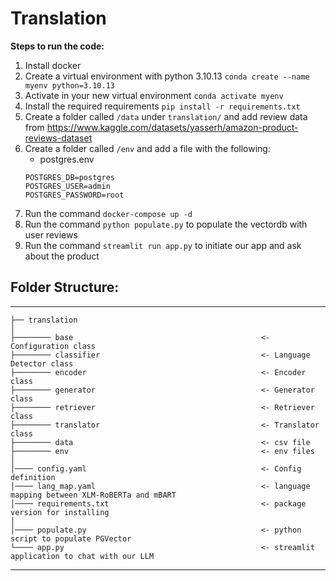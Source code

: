 # Translation

**Steps to run the code:**
1. Install docker
2. Create a virtual environment with python 3.10.13
`conda create --name myenv python=3.10.13`
3. Activate in your new virtual environment
`conda activate myenv`
4. Install the required requirements
`pip install -r requirements.txt`
5. Create a folder called `/data` under `translation/` and add review data from https://www.kaggle.com/datasets/yasserh/amazon-product-reviews-dataset
6. Create a folder called `/env` and add a file with the following:
    - postgres.env
    ```
    POSTGRES_DB=postgres
    POSTGRES_USER=admin
    POSTGRES_PASSWORD=root
    ```
6. Run the command `docker-compose up -d`
7. Run the command `python populate.py` to populate the vectordb with user reviews
8. Run the command `streamlit run app.py` to initiate our app and ask about the product

## Folder Structure:
------------

    ├── translation
    │
    ├──────── base                                          <- Configuration class
    ├──────── classifier                                    <- Language Detector class
    ├──────── encoder                                       <- Encoder class
    ├──────── generator                                     <- Generator class
    ├──────── retriever                                     <- Retriever class
    ├──────── translator                                    <- Translator class
    ├──────── data                                          <- csv file
    ├──────── env                                           <- env files
    │
    │──── config.yaml                                       <- Config definition
    │──── lang_map.yaml                                     <- language mapping between XLM-RoBERTa and mBART
    │──── requirements.txt                                  <- package version for installing
    │
    │──── populate.py                                       <- python script to populate PGVector
    └──── app.py                                            <- streamlit application to chat with our LLM
--------
